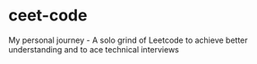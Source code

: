 # ceet-code
My personal journey - A solo grind of Leetcode to achieve better understanding and to ace technical interviews
